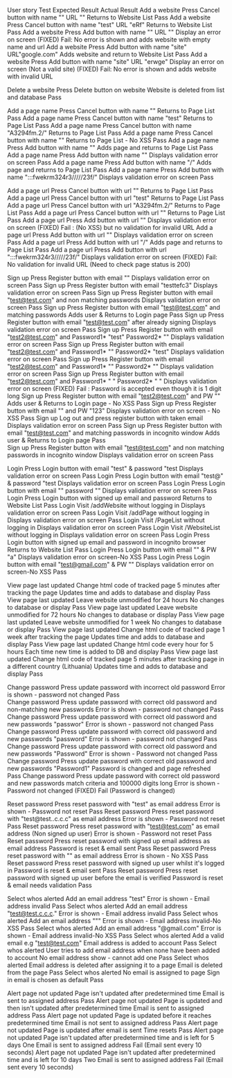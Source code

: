 User story		Test						 				  			Expected Result			         Actual Result
Add a website           Press Cancel button with name "" URL ""            				  			Returns to Website List                       Pass
Add a website           Press Cancel button with name "test" URL "eRf"     				  			Returns to Website List                       Pass
Add a website		Press Add button with name "" URL ""           					  			Display an error on screen                    (FIXED) Fail: No error is shown and adds website with empty name and url
Add a website		Press Add button with name "site" URL"google.com"  				  			Adds website and return to Website List       Pass
Add a website           Press Add button with name "site" URL "erwge"      				  			Display an error on screen (Not a valid site) (FIXED) Fail: No error is shown and adds website with invalid URL


Delete a website        Press Delete button on website                     				  			Website is deleted from list and database     Pass


Add a page name         Press Cancel button with name ""                   				  			Returns to Page List                          Pass
Add a page name         Press Cancel button with name "test"               				  			Returns to Page List                          Pass
Add a page name         Press Cancel button with name "A3294fm.2/"        				  			Returns to Page List                          Pass
Add a page name         Press Cancel button with name "<script>alert(document.cookie);</script>"          			Returns to Page List - No XSS                 Pass
Add a page name		Press Add button with name "<script>alert(document.cookie);</script>"             			Adds page and returns to Page List            Pass
Add a page name         Press Add button with name ""                                                     			Displays validation error on screen           Pass
Add a page name         Press Add button with name "/"                                                    			Adds page and returns to Page List            Pass 
Add a page name         Press Add button with name ":::fwekrm324r3/////23f/"                              			Displays validation error on screen           Pass


Add a page url          Press Cancel button with url ""                    				  			Returns to Page List                          Pass
Add a page url          Press Cancel button with url "test"               				  			Returns to Page List                          Pass
Add a page url          Press Cancel button with url "A3294fm.2/"        				  			Returns to Page List                          Pass
Add a page url          Press Cancel button with url "<script>alert(document.cookie);</script>"           			Returns to Page List                          Pass
Add a page url		Press Add button with url  "<script>alert(document.cookie);</script>"             			Displays validation error on screen           (FIXED) Fail : (No XSS) but no validation for invalid URL
Add a page url          Press Add button with url  ""                                                     			Displays validation error on screen           Pass
Add a page url          Press Add button with url  "/"                                                    			Adds page and returns to Page List            Pass 
Add a page url          Press Add button with url  ":::fwekrm324r3/////23f/"                              			Displays validation error on screen           (FIXED) Fail: No validation for invalid URL (Need to check page status is 200)


Sign up                 Press Register button with email ""                                                                    Displays validation error on screen            Pass
Sign up                 Press Register button with email "testtefc3"                                                           Displays validation error on screen            Pass
Sign up                 Press Register button with email "test@test.com" and non matching passwords                            Displays validation error on screen            Pass
Sign up                 Press Register button with email "test@test.com" and matching passwords                                Adds user & Returns to Login page              Pass
Sign up                 Press Register button with email "test@test.com" after already signing                                 Displays validation error on screen            Pass
Sign up                 Press Register button with email "test2@test.com" and Password1* "test" Password2* ""                    Displays validation error on screen            Pass
Sign up                 Press Register button with email "test2@test.com" and Password1* "" Password2* "test"                    Displays validation error on screen            Pass
Sign up                 Press Register button with email "test2@test.com" and Password1* "" Password2* ""                        Displays validation error on screen            Pass
Sign up                 Press Register button with email "test2@test.com" and Password1* " " Password2* " "                      Displays validation error on screen    (FIXED) Fail : Password is accepted even though it is 1 digit long
Sign up                 Press Register button with email "test2@test.com" and PW "<script>alert(document.cookie);</script>"    Adds user & Returns to Login page - No XSS     Pass
Sign up                 Press Register button with email "<script>alert(document.cookie);</script>" and PW "123"               Displays validation error on screen - No XSS   Pass
Sign up                 Log out and press register button with taken email                                                     Displays validation error on screen            Pass
Sign up                 Press Register button with email "test@test.com" and matching passwords in incognito window            Adds user & Returns to Login page              Pass               
Sign up                 Press Register button with email "test@test.com" and non matching passwords in incognito window        Displays validation error on screen            Pass


Login			Press Login button with email "test" & password "test     		          			Displays validation error on screen	      Pass
Login			Press Login button with email "test@" & password "test    			  			Displays validation error on screen           Pass
Login			Press Login button with email "" password ""					 		 	Displays validation error on screen 	      Pass
Login			Press Login button with signed up email and password                              			Returns to Website List                       Pass
Login			Visit /addWebsite without logging in						  			Displays validation error on screen           Pass
Login			Visit /addPage without logging in						  			Displays validation error on screen           Pass
Login			Visit /PageList without logging in								 	Displays validation error on screen           Pass
Login			Visit /WebsiteList without logging in									Displays validation error on screen           Pass
Login                   Press Login button with signed up email and password in incognito browser         			Returns to Website List                       Pass
Login			Press Login button with email "<script>alert(document.cookie);</script>" & PW "a" 			Displays validation error on screen-No XSS    Pass
Login		        Press Login button with email "test@gmail.com" & PW "<script>alert(document.cookie);</script>"          Displays validation error on screen-No XSS    Pass

View page last updated  Change html code of tracked page 5 minutes after tracking the page                                      Updates time and adds to database and display Pass
View page last updated  Leave website unmodified for 24 hours                                                                   No changes to database or display             Pass
View page last updated  Leave website unmodified for 72 hours                                                                   No changes to database or display             Pass
View page last updated  Leave website unmodified for 1 week                                                                     No changes to database or display             Pass
View page last updated  Change html code of tracked page 1 week after tracking the page                                         Updates time and adds to database and display Pass
View page last updated  Change html code every hour for 5 hours                                                                 Each time new time is added to DB and display Pass
View page last updated  Change html code of tracked page 5 minutes after tracking page in a different country (Lithuania)       Updates time and adds to database and display Pass

Change password         Press update password with incorrect old password                                                       Error is shown - password not changed         Pass        
Change password         Press update password with correct old password and non-matching new passwords                          Error is shown - password not changed         Pass
Change password         Press update password with correct old password and new passwords "passwor"                             Error is shown - password not changed         Pass
Change password         Press update password with correct old password and new passwords "password"                            Error is shown - password not changed         Pass
Change password         Press update password with correct old password and new passwords "Password"                            Error is shown - Password not changed         Pass
Change password         Press update password with correct old password and new passwords "Password1"                           Password is changed and page refreshed        Pass
Change password         Press update password with correct old password and new passwords match criteria and 100000 digits long Error is shown - Password not changed         (FIXED) Fail (Password is changed)

Reset password		Press reset password with "test" as email address							Error is shown - Password not reset	      Pass
Reset password          Press reset password with "test@test..c.c.c" as email address						Error is shown - Password not reset           Pass
Reset password          Press reset password with "test@test.com" as email address (Non signed up user)				Error is shown - Password not reset           Pass
Reset password          Press reset password with signed up email address as email address					Password is reset & email sent		      Pass
Reset password		Press reset password with "<script>alert(document.cookie);</script>" as email address			Error is shown - No XSS			      Pass
Reset password          Press reset password with signed up user whilst it's logged in						Password is reset & email sent		      Pass
Reset password		Press reset password with signed up user before the email is verified					Password is reset & email needs validation    Pass

Select whos alerted	Add an email address "test"										Error is shown - Email address invalid	      Pass
Select whos alerted     Add an email address "test@test.c.c.c."                                                                 Error is shown - Email address invalid        Pass
Select whos alerted     Add an email address ""<script>alert(document.cookie);</script>"                                        Error is shown - Email address invalid-No XSS Pass
Select whos alerted     Add an email address "<script>alert(document.cookie);</script>@gmail.com"                               Error is shown - Email address invalid-No XSS Pass
Select whos alerted     Add a valid email e.g "test@test.com"									Email address is added to account	      Pass
Select whos alerted     User tries to add email address when none have been added to account					No email address show - cannot add one	      Pass
Select whos alerted	Email address is deleted after assigning it to a page 							Email is deleted from the page		      Pass
Select whos alerted	No email is assigned to page										Sign in email is chosen as default	      Pass

Alert page not updated  Page isn't updated after predetermined time								Email is sent to assigned address             Pass
Alert page not updated  Page is updated and then isn't updated after predetermined time                                         Email is sent to assigned address             Pass
Alert page not updated  Page is updated before it reaches predetermined time                                                    Email is not sent to assigned address         Pass
Alert page not updated  Page is updated after email is sent                                                                     Time resets                                   Pass
Alert page not updated  Page isn't updated after predetermined time and is left for 5 days                                      One Email is sent to assigned address         Fail (Email sent every 10 seconds)
Alert page not updated  Page isn't updated after predetermined time and is left for 10 days                                     Two Email is sent to assigned address         Fail (Email sent every 10 seconds)









